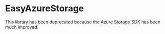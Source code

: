 # EasyAzureStorage

This library has been deprecated because the [Azure Storage SDK](https://github.com/Azure/azure-sdk-for-net/tree/master/sdk/storage/Azure.Storage.Blobs) has been much improved.
